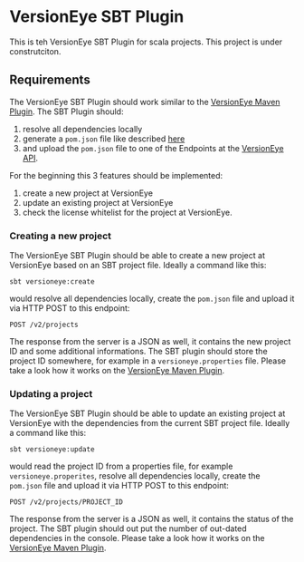 # VersionEye SBT Plugin

This is teh VersionEye SBT Plugin for scala projects. This project is under construtciton. 

## Requirements 

The VersionEye SBT Plugin should work similar to the [VersionEye Maven Plugin](https://github.com/versioneye/versioneye_maven_plugin). The SBT Plugin should: 

 1. resolve all dependencies locally
 2. generate a `pom.json` file like described [here](https://github.com/versioneye/pom_json_format)
 3. and upload the `pom.json` file to one of the Endpoints at the [VersionEye API](https://www.versioneye.com/api/). 
 
For the beginning this 3 features should be implemented: 

 1. create a new project at VersionEye 
 2. update an existing project at VersionEye 
 3. check the license whitelist for the project at VersionEye. 
 
### Creating a new project 

The VersionEye SBT Plugin should be able to create a new project at VersionEye based on an SBT project file. Ideally a command like this: 

```
sbt versioneye:create
```

would resolve all dependencies locally, create the `pom.json` file and upload it via HTTP POST to this endpoint: 

```
POST /v2/projects
```

The response from the server is a JSON as well, it contains the new project ID and some additional informations. The SBT plugin should store the project ID somewhere, for example in a `versioneye.properties` file. Please take a look how it works on the [VersionEye Maven Plugin](https://github.com/versioneye/versioneye_maven_plugin#mvn-versioneyecreate). 

### Updating a project 

The VersionEye SBT Plugin should be able to update an existing project at VersionEye with the dependencies from the current SBT project file. Ideally a command like this: 

```
sbt versioneye:update
```

would read the project ID from a properties file, for example `versioneye.properites`, resolve all dependencies locally, create the `pom.json` file and upload it via HTTP POST to this endpoint: 

```
POST /v2/projects/PROJECT_ID
```

The response from the server is a JSON as well, it contains the status of the project. The SBT plugin should out put the number of out-dated dependencies in the console. Please take a look how it works on the [VersionEye Maven Plugin](https://github.com/versioneye/versioneye_maven_plugin#mvn-versioneyeupdate). 

